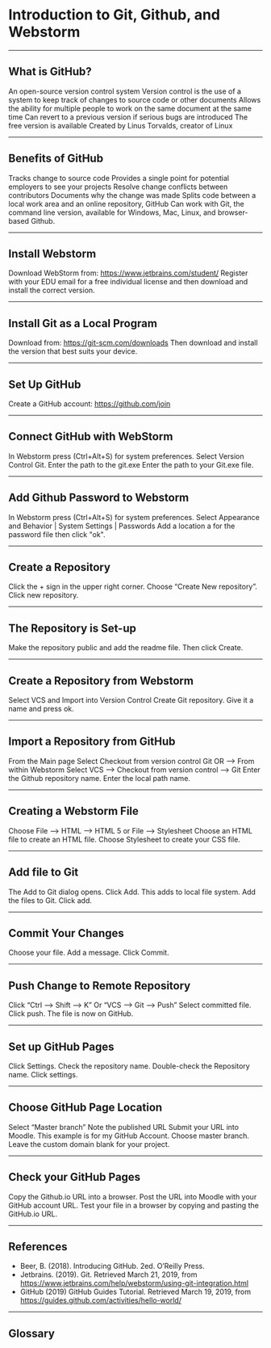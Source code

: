 # Introduction to Git, Github, and Webstorm 
_________________________________________
## What is GitHub?
An open-source version control system
Version control is the use of a system to keep track of changes to source code or other documents
Allows the ability for multiple people to work on the same document at the same time
Can revert to a previous version if serious bugs are introduced
The free version is available
Created by Linus Torvalds, creator of Linux
__________________________________________________________________________________________________
## Benefits of GitHub 
Tracks change to source code
Provides a single point for potential employers to see your projects
Resolve change conflicts between contributors
Documents why the change was made
Splits code between a local work area and an online repository, GitHub 
Can work with Git, the command line version, available for Windows, Mac, Linux, and browser-based Github.
_________________________________________________________________________________________________________
## Install Webstorm
Download WebStorm from: https://www.jetbrains.com/student/ 
Register with your EDU email for a free individual license and then download and install the correct version.
_____________________________________________________________________________________________________________
## Install Git as a Local Program 
Download from: https://git-scm.com/downloads 
Then download and install the version that best suits your device. 
___________________________________________________________________
## Set Up GitHub
Create a GitHub account: https://github.com/join
_________________________________________________
## Connect GitHub with WebStorm 
In Webstorm press (Ctrl+Alt+S) for system preferences. 
Select Version Control Git. Enter the path to the git.exe
Enter the path to your Git.exe file. 
___________________________________________________________
## Add Github Password to Webstorm
In Webstorm press (Ctrl+Alt+S) for system preferences. 
Select Appearance and Behavior | System Settings | Passwords
Add a location a for the password file then click "ok".
______________________________________________________________
## Create a Repository
Click the + sign in the upper right corner. 
Choose “Create New repository”.
Click new repository.
_____________________________________________
## The Repository is Set-up
Make the repository public and add the readme file. 
Then click Create.
____________________________________________________
## Create a Repository from Webstorm
Select VCS and Import into Version Control
Create Git repository.
Give it a name and press ok. 
____________________________________________
## Import a Repository from GitHub
From the Main page Select Checkout from version control Git OR -->
From within Webstorm Select VCS --> Checkout from version control --> Git
Enter the Github repository name. 
Enter the local path name. 
__________________________________________________________________________
## Creating a Webstorm File
Choose File --> HTML --> HTML 5 or File --> Stylesheet
Choose an HTML file to create an HTML file.
Choose Stylesheet to create your CSS file. 
_______________________________________________________
## Add file to Git 
The Add to Git dialog opens.
Click Add. This adds to local file system. 
Add the files to Git.
Click add. 
____________________________________________
## Commit Your Changes
Choose your file.
Add a message. 
Click Commit. 
________________________
## Push Change to Remote Repository
Click “Ctrl --> Shift --> K”
Or “VCS --> Git --> Push”
Select committed file. 
Click push.
The file is now on GitHub. 
_____________________________________
## Set up GitHub Pages
Click Settings. 
Check the repository name.
Double-check the Repository name. 
Click settings.
____________________________________
## Choose GitHub Page Location
Select “Master branch”
Note the published URL 
Submit your URL into Moodle. 
This example is for my GitHub Account. 
Choose master branch.
Leave the custom domain blank for your project. 
__________________________________________________
## Check your GitHub Pages
Copy the Github.io URL into a browser. 
Post the URL into Moodle with your GitHub account URL. 
Test your file in a browser by copying and pasting the GitHub.io URL. 
_______________________________________________________________________
## References 
- Beer, B. (2018). Introducing GitHub. 2ed. O’Reilly Press.
- Jetbrains. (2019). Git.   Retrieved March 21, 2019, from https://www.jetbrains.com/help/webstorm/using-git-integration.html
- GitHub (2019) GitHub Guides Tutorial. Retrieved  March 19, 2019, from https://guides.github.com/activities/hello-world/
_______________________________________________________________________________________________________________________________
## Glossary 















